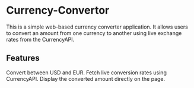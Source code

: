 # Currency-Convertor

This is a simple web-based currency converter application. It allows users to convert an amount from one currency to another using live exchange rates from the CurrencyAPI.

## Features
Convert between USD and EUR.
Fetch live conversion rates using CurrencyAPI.
Display the converted amount directly on the page.
